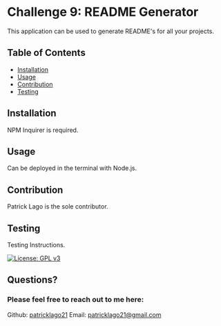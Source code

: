 # Challenge 9: README Generator
  This application can be used to generate README's for all your projects.

  ## Table of Contents
  * [Installation](#installation)
  * [Usage](#usage)
  * [Contribution](#contribution)
  * [Testing](#testing)

  ## Installation
  NPM Inquirer is required.

  ## Usage
  Can be deployed in the terminal with Node.js.

  ## Contribution
  Patrick Lago is the sole contributor.

  ## Testing
  Testing Instructions.

  [![License: GPL v3](https://img.shields.io/badge/License-GPLv3-blue.svg)](https://www.gnu.org/licenses/gpl-3.0)

  ## Questions?
  ### Please feel free to reach out to me here:
  Github: <a href="https://github.com/patricklago21">patricklago21</a>
  Email: <a href="mailto:patricklago21@gmail.com">patricklago21@gmail.com</a>
